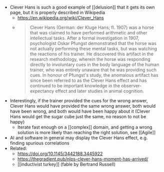 - Clever Hans is such a good example of [[delusion]] that it gets its own page, but it is properly described in Wikipedia
	- https://en.wikipedia.org/wiki/Clever_Hans
	- > Clever Hans (German: der Kluge Hans; fl. 1907) was a horse that was claimed to have performed arithmetic and other intellectual tasks. After a formal investigation in 1907, psychologist Oskar Pfungst demonstrated that the horse was not actually performing these mental tasks, but was watching the reactions of his trainer. He discovered this artifact in the research methodology, wherein the horse was responding directly to involuntary cues in the body language of the human trainer, who was entirely unaware that he was providing such cues. In honour of Pfungst's study, the anomalous artifact has since been referred to as the Clever Hans effect and has continued to be important knowledge in the observer-expectancy effect and later studies in animal cognition.
- Interestingly, if the trainer provided the cues for the wrong answer, Clever Hans would have provided the same wrong answer, both would have been wrong, and both would have been happy about it (Clever Hans would get the sugar cube just the same, no reason to not be happy)
	- Iterate fast enough on a [[complex]] domain, and getting a wrong solution is more likely than reaching the right solution, see [[Agile]]
- AI and software in general may display the Clever Hans effect, e.g. finding spurious correlations
- Related:
	- https://doi.org/10.1145/3442188.3445922
	- https://thegradient.pub/nlps-clever-hans-moment-has-arrived/
	- [[inductivist turkey]] (fable by Bertrand Russell)